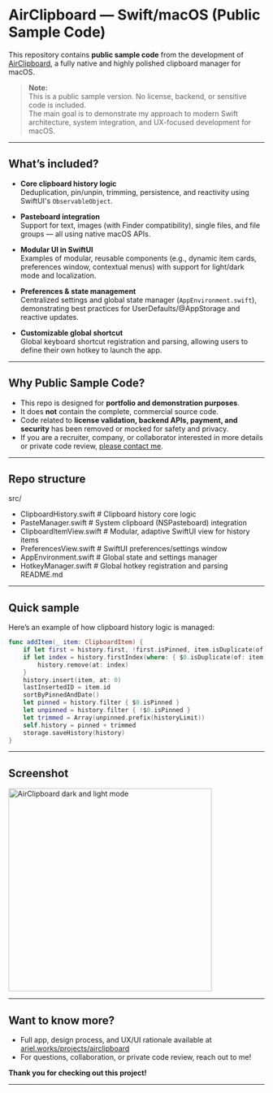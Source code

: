 # AirClipboard — Swift/macOS (Public Sample Code)

This repository contains **public sample code** from the development of [AirClipboard](https://airclipboard.app), a fully native and highly polished clipboard manager for macOS.

> **Note:**  
> This is a public sample version. No license, backend, or sensitive code is included.  
> The main goal is to demonstrate my approach to modern Swift architecture, system integration, and UX-focused development for macOS.

---

## What’s included?

- **Core clipboard history logic**  
  Deduplication, pin/unpin, trimming, persistence, and reactivity using SwiftUI's `ObservableObject`.

- **Pasteboard integration**  
  Support for text, images (with Finder compatibility), single files, and file groups — all using native macOS APIs.

- **Modular UI in SwiftUI**  
  Examples of modular, reusable components (e.g., dynamic item cards, preferences window, contextual menus) with support for light/dark mode and localization.

- **Preferences & state management**  
  Centralized settings and global state manager (`AppEnvironment.swift`), demonstrating best practices for UserDefaults/@AppStorage and reactive updates.

- **Customizable global shortcut**  
  Global keyboard shortcut registration and parsing, allowing users to define their own hotkey to launch the app.

---

## Why Public Sample Code?

- This repo is designed for **portfolio and demonstration purposes**.  
- It does **not** contain the complete, commercial source code.  
- Code related to **license validation, backend APIs, payment, and security** has been removed or mocked for safety and privacy.
- If you are a recruiter, company, or collaborator interested in more details or private code review, [please contact me](mailto:hi@airclipboard.app).

---

## Repo structure
src/
-  ClipboardHistory.swift      # Clipboard history core logic
-  PasteManager.swift          # System clipboard (NSPasteboard) integration
-  ClipboardItemView.swift     # Modular, adaptive SwiftUI view for history items
-  PreferencesView.swift       # SwiftUI preferences/settings window
-  AppEnvironment.swift        # Global state and settings manager
-  HotkeyManager.swift         # Global hotkey registration and parsing
README.md

---

## Quick sample

Here’s an example of how clipboard history logic is managed:

```swift
func addItem(_ item: ClipboardItem) {
    if let first = history.first, !first.isPinned, item.isDuplicate(of: first) { return }
    if let index = history.firstIndex(where: { $0.isDuplicate(of: item) && !$0.isPinned }) {
        history.remove(at: index)
    }
    history.insert(item, at: 0)
    lastInsertedID = item.id
    sortByPinnedAndDate()
    let pinned = history.filter { $0.isPinned }
    let unpinned = history.filter { !$0.isPinned }
    let trimmed = Array(unpinned.prefix(historyLimit))
    self.history = pinned + trimmed
    storage.saveHistory(history)
}
```

---

## Screenshot

[<img src="https://ariel.works/projects/assets/img/dark-light-mode-airclipboard.png" alt="AirClipboard dark and light mode" width="400"/>](https://ariel.works/projects/assets/img/dark-light-mode-airclipboard.png)

---

## Want to know more?

- Full app, design process, and UX/UI rationale available at [ariel.works/projects/airclipboard](https://ariel.works/projects/airclipboard)
- For questions, collaboration, or private code review, reach out to me!

**Thank you for checking out this project!**

---
